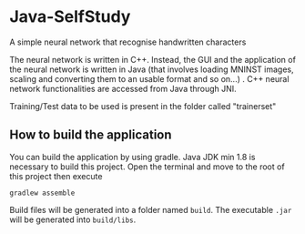 # Java-SelfStudy
A simple neural network that recognise handwritten characters

The neural network is written in C++. Instead, the GUI and the application of the neural network is written in Java (that involves loading MNINST images, scaling and converting them to an usable format and so on...) . C++ neural network functionalities are accessed from Java through JNI. 

Training/Test data to be used is present in the folder called "trainerset"

## How to build the application

You can build the application by using gradle. Java JDK min 1.8 is necessary to build this project.
Open the terminal and move to the root of this project then execute
```
gradlew assemble
```

Build files will be generated into a folder named ```build```. The executable ```.jar``` will be generated into ```build/libs```.


